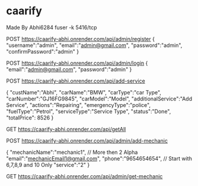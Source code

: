 # caarify 
Made By Abhi6284
fuser -k 5416/tcp

<!-- Admin Register -->
POST https://caarify-abhi.onrender.com/api/admin/register
{
    "username":"admin",
    "email":"admin@gmail.com",
    "password":"admin",
    "confirmPassword":"admin"
}

<!-- All Admin Login -->
POST https://caarify-abhi.onrender.com/api/admin/login
{
    "email":"admin@gmail.com",
    "password":"admin"
}


<!-- Add Services -->
POST https://caarify-abhi.onrender.com/api/add-service

{
    "custName":"Abhi",
    "carName":"BMW",
    "carType":"car Type",
    "carNumber":"GJ16FG9845",
    "carModel":"Model",
    "additionalService":"Add Service",
    "actions":"Repairing",
    "emergencyType":"police",
    "fuelType":"Petrol",
    "serviceType":"Service Type",
    "status":"Done",
    "totalPrice": 8526
}

<!-- All Service -->
GET https://caarify-abhi.onrender.com/api/getAll

<!-- Add Mechanic -->
POST https://caarify-abhi.onrender.com/api/admin/add-mechanic

{
    "mechanicName":"mechanic1", // More then 2 Alpha
    "email":"mechanicEmail1@gmail.com",
    "phone":"9654654654", // Start with 6,7,8,9 and 10 Only
    "service":"2"
}

<!-- Get Mechanic -->

GET https://caarify-abhi.onrender.com/api/admin/get-mechanic
